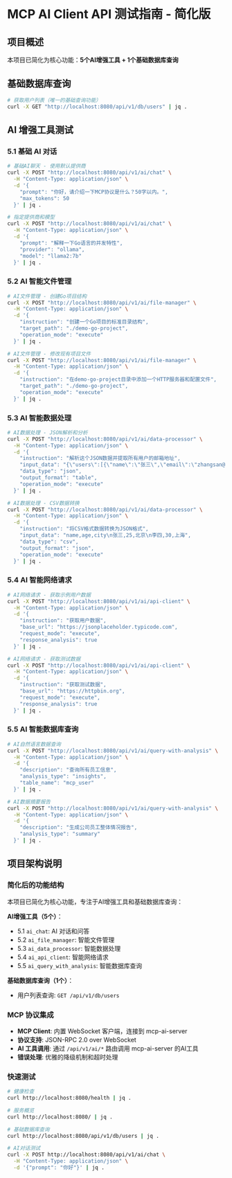 # MCP AI Client API 测试指南 - 简化版

## 项目概述

本项目已简化为核心功能：**5个AI增强工具 + 1个基础数据库查询**

## 基础数据库查询

```bash
# 获取用户列表（唯一的基础查询功能）
curl -X GET "http://localhost:8080/api/v1/db/users" | jq .
```

## AI 增强工具测试

### 5.1 基础 AI 对话

```bash
# 基础AI聊天 - 使用默认提供商
curl -X POST "http://localhost:8080/api/v1/ai/chat" \
  -H "Content-Type: application/json" \
  -d '{
    "prompt": "你好，请介绍一下MCP协议是什么？50字以内。",
    "max_tokens": 50
  }' | jq .

# 指定提供商和模型
curl -X POST "http://localhost:8080/api/v1/ai/chat" \
  -H "Content-Type: application/json" \
  -d '{
    "prompt": "解释一下Go语言的并发特性",
    "provider": "ollama",
    "model": "llama2:7b"
  }' | jq .
```

### 5.2 AI 智能文件管理

```bash
# AI文件管理 - 创建Go项目结构
curl -X POST "http://localhost:8080/api/v1/ai/file-manager" \
  -H "Content-Type: application/json" \
  -d '{
    "instruction": "创建一个Go项目的标准目录结构",
    "target_path": "./demo-go-project",
    "operation_mode": "execute"
  }' | jq .

# AI文件管理 - 修改现有项目文件
curl -X POST "http://localhost:8080/api/v1/ai/file-manager" \
  -H "Content-Type: application/json" \
  -d '{
    "instruction": "在demo-go-project目录中添加一个HTTP服务器和配置文件",
    "target_path": "./demo-go-project",
    "operation_mode": "execute"
  }' | jq .
```

### 5.3 AI 智能数据处理

```bash
# AI数据处理 - JSON解析和分析
curl -X POST "http://localhost:8080/api/v1/ai/data-processor" \
  -H "Content-Type: application/json" \
  -d '{
    "instruction": "解析这个JSON数据并提取所有用户的邮箱地址",
    "input_data": "{\"users\":[{\"name\":\"张三\",\"email\":\"zhangsan@example.com\",\"age\":25},{\"name\":\"李四\",\"email\":\"lisi@example.com\",\"age\":30}]}",
    "data_type": "json",
    "output_format": "table",
    "operation_mode": "execute"
  }' | jq .

# AI数据处理 - CSV数据转换
curl -X POST "http://localhost:8080/api/v1/ai/data-processor" \
  -H "Content-Type: application/json" \
  -d '{
    "instruction": "将CSV格式数据转换为JSON格式",
    "input_data": "name,age,city\n张三,25,北京\n李四,30,上海",
    "data_type": "csv",
    "output_format": "json",
    "operation_mode": "execute"
  }' | jq .
```

### 5.4 AI 智能网络请求

```bash
# AI网络请求 - 获取示例用户数据
curl -X POST "http://localhost:8080/api/v1/ai/api-client" \
  -H "Content-Type: application/json" \
  -d '{
    "instruction": "获取用户数据",
    "base_url": "https://jsonplaceholder.typicode.com",
    "request_mode": "execute",
    "response_analysis": true
  }' | jq .

# AI网络请求 - 获取测试数据
curl -X POST "http://localhost:8080/api/v1/ai/api-client" \
  -H "Content-Type: application/json" \
  -d '{
    "instruction": "获取测试数据",
    "base_url": "https://httpbin.org",
    "request_mode": "execute",
    "response_analysis": true
  }' | jq .
```

### 5.5 AI 智能数据库查询

```bash
# AI自然语言数据查询
curl -X POST "http://localhost:8080/api/v1/ai/query-with-analysis" \
  -H "Content-Type: application/json" \
  -d '{
    "description": "查询所有员工信息",
    "analysis_type": "insights",
    "table_name": "mcp_user"
  }' | jq .

# AI数据摘要报告
curl -X POST "http://localhost:8080/api/v1/ai/query-with-analysis" \
  -H "Content-Type: application/json" \
  -d '{
    "description": "生成公司员工整体情况报告",
    "analysis_type": "summary"
  }' | jq .
```

## 项目架构说明

### 简化后的功能结构

本项目已简化为核心功能，专注于AI增强工具和基础数据库查询：

**AI增强工具（5个）**：
- 5.1 `ai_chat`: AI 对话和问答
- 5.2 `ai_file_manager`: 智能文件管理
- 5.3 `ai_data_processor`: 智能数据处理
- 5.4 `ai_api_client`: 智能网络请求
- 5.5 `ai_query_with_analysis`: 智能数据库查询

**基础数据库查询（1个）**：
- 用户列表查询: `GET /api/v1/db/users`

### MCP 协议集成

- **MCP Client**: 内置 WebSocket 客户端，连接到 mcp-ai-server
- **协议支持**: JSON-RPC 2.0 over WebSocket
- **AI 工具调用**: 通过 `/api/v1/ai/*` 路由调用 mcp-ai-server 的AI工具
- **错误处理**: 优雅的降级机制和超时处理

### 快速测试

```bash
# 健康检查
curl http://localhost:8080/health | jq .

# 服务概览
curl http://localhost:8080/ | jq .

# 基础数据库查询
curl http://localhost:8080/api/v1/db/users | jq .

# AI对话测试
curl -X POST http://localhost:8080/api/v1/ai/chat \
  -H "Content-Type: application/json" \
  -d '{"prompt": "你好"}' | jq .
```
